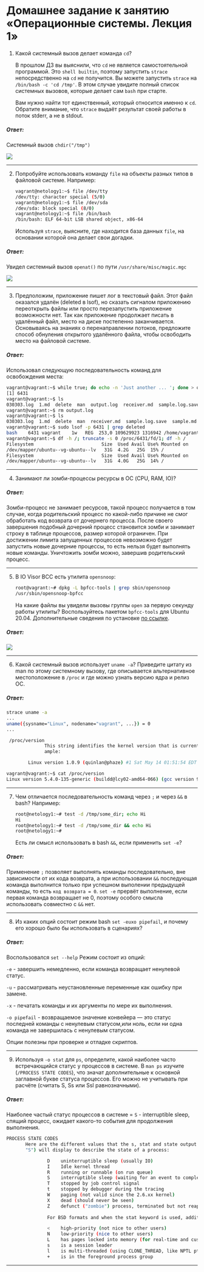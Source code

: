 # Домашнее задание к занятию «Операционные системы. Лекция 1»
1. Какой системный вызов делает команда `cd`? 

    В прошлом ДЗ вы выяснили, что `cd` не является самостоятельной  программой. Это `shell builtin`, поэтому запустить `strace` непосредственно на `cd` не получится. Вы можете запустить `strace` на `/bin/bash -c 'cd /tmp'`. В этом случае увидите полный список системных вызовов, которые делает сам `bash` при старте. 

    Вам нужно найти тот единственный, который относится именно к `cd`. Обратите внимание, что `strace` выдаёт результат своей работы в поток stderr, а не в stdout.
    
##### Ответ:

Системный вызов `chdir("/tmp")`

![](images/1.PNG)

---

2. Попробуйте использовать команду `file` на объекты разных типов в файловой системе. Например:

    ```bash
    vagrant@netology1:~$ file /dev/tty
    /dev/tty: character special (5/0)
    vagrant@netology1:~$ file /dev/sda
    /dev/sda: block special (8/0)
    vagrant@netology1:~$ file /bin/bash
    /bin/bash: ELF 64-bit LSB shared object, x86-64
    ```
    
    Используя `strace`, выясните, где находится база данных `file`, на основании которой она делает свои догадки.

##### Ответ:

Увидел системный вызов `openat()` по пути `/usr/share/misc/magic.mgc`

![](images/2.PNG)

---

3. Предположим, приложение пишет лог в текстовый файл. Этот файл оказался удалён (deleted в lsof), но сказать сигналом приложению переоткрыть файлы или просто перезапустить приложение возможности нет. Так как приложение продолжает писать в удалённый файл, место на диске постепенно заканчивается. Основываясь на знаниях о перенаправлении потоков, предложите способ обнуления открытого удалённого файла, чтобы освободить место на файловой системе.

##### Ответ:

Использовал следующую последовательность команд для освобождения места:

```bash
vagrant@vagrant:~$ while true; do echo -n 'Just another ... '; done > output.log &
[1] 6431
vagrant@vagrant:~$ ls
030303.log  1.md  delete  man  output.log  receiver.md  sample.log.save  sample.md  test.log
vagrant@vagrant:~$ rm output.log
vagrant@vagrant:~$ ls
030303.log  1.md  delete  man  receiver.md  sample.log.save  sample.md  test.log
vagrant@vagrant:~$ sudo lsof -p 6431 | grep deleted
bash    6431 vagrant    1w   REG  253,0 109629923 1316942 /home/vagrant/output.log (deleted)
vagrant@vagrant:~$ df -h /; truncate -s 0 /proc/6431/fd/1; df -h /
Filesystem                         Size  Used Avail Use% Mounted on
/dev/mapper/ubuntu--vg-ubuntu--lv   31G  4.2G   25G  15% /
Filesystem                         Size  Used Avail Use% Mounted on
/dev/mapper/ubuntu--vg-ubuntu--lv   31G  4.0G   25G  14% /
```

---

4. Занимают ли зомби-процессы ресурсы в ОС (CPU, RAM, IO)?

##### Ответ:

Зомби-процесс не занимает ресурсов, такой процесс получается в том случае, когда родительский процесс по какой-либо причине не смог обработать код возврата от дочернего процесса. После своего завершения подобный дочерний процесс становится зомби и занимает строку в таблице процессов, размер которой ограничен. При достижении лимита запущенных процессов невозможно будет запустить новые дочерние процессы, то есть нельзя будет выполнять новые команды. Уничтожить зомби можно, завершив родительский процесс.

---

5. В IO Visor BCC есть утилита `opensnoop`:

    ```bash
    root@vagrant:~# dpkg -L bpfcc-tools | grep sbin/opensnoop
    /usr/sbin/opensnoop-bpfcc
    ```
    
    На какие файлы вы увидели вызовы группы `open` за первую секунду работы утилиты? Воспользуйтесь пакетом `bpfcc-tools` для Ubuntu 20.04. Дополнительные сведения по установке [по ссылке](https://github.com/iovisor/bcc/blob/master/INSTALL.md).

##### Ответ:

![](images/5.PNG)

---

6. Какой системный вызов использует `uname -a`? Приведите цитату из man по этому системному вызову, где описывается альтернативное местоположение в `/proc` и где можно узнать версию ядра и релиз ОС.

##### Ответ:

```bash
strace uname -a
...
uname({sysname="Linux", nodename="vagrant", ...}) = 0
...
```

```bash
 /proc/version
              This string identifies the kernel version that is currently running.  It includes the contents of /proc/sys/kernel/ostype, /proc/sys/kernel/osrelease and /proc/sys/kernel/version.  For  ex‐
              ample:

        Linux version 1.0.9 (quinlan@phaze) #1 Sat May 14 01:51:54 EDT 1994
```
```bash
vagrant@vagrant:~$ cat /proc/version
Linux version 5.4.0-135-generic (buildd@lcy02-amd64-066) (gcc version 9.4.0 (Ubuntu 9.4.0-1ubuntu1~20.04.1)) #152-Ubuntu SMP Wed Nov 23 20:19:22 UTC 2022
```

---

7. Чем отличается последовательность команд через `;` и через `&&` в bash? Например:

    ```bash
    root@netology1:~# test -d /tmp/some_dir; echo Hi
    Hi
    root@netology1:~# test -d /tmp/some_dir && echo Hi
    root@netology1:~#
    ```
    
    Есть ли смысл использовать в bash `&&`, если применить `set -e`?

##### Ответ:

Применение `;` позволяет выполнять команды последовательно, вне зависимости от их кода возврата, а при использовании `&&` последующая команда выполнится только при успешном выполении предыдущей команды, то есть `код возврата = 0`.  `set -e` прервёт выполнение, если первая команда возвращает не 0, поэтому особого смысла использовать совместно с `&&` нет.

---

8. Из каких опций состоит режим bash `set -euxo pipefail`, и почему его хорошо было бы использовать в сценариях?

##### Ответ:
Воспользовался `set --help`
Режим состоит из опций:
  
`-e` - завершить немедленно, если команда возвращает ненулевой статус.
  
`-u` - рассматривать неустановленные переменные как ошибку при замене.
  
`-x` - печатать команды и их аргументы по мере их выполнения.
  
`-o pipefail` - возвращаемое значение конвейера — это статус последней команды с ненулевым статусом,или ноль, если ни одна команда не завершилась с ненулевым статусом.
  
Опции полезны при проверке и отладке скриптов.


---

9. Используя `-o stat` для `ps`, определите, какой наиболее часто встречающийся статус у процессов в системе. В `man ps` изучите (`/PROCESS STATE CODES`), что значат дополнительные к основной заглавной букве статуса процессов. Его можно не учитывать при расчёте (считать S, Ss или Ssl равнозначными).

##### Ответ:

Наиболее частый статус процессов в системе = `S` - interruptible sleep, спящий процесс, ожидает какого-то события для продолжения выполнения.

```bash
PROCESS STATE CODES
       Here are the different values that the s, stat and state output specifiers (header "STAT" or
       "S") will display to describe the state of a process:

               D    uninterruptible sleep (usually IO)
               I    Idle kernel thread
               R    running or runnable (on run queue)
               S    interruptible sleep (waiting for an event to complete)
               T    stopped by job control signal
               t    stopped by debugger during the tracing
               W    paging (not valid since the 2.6.xx kernel)
               X    dead (should never be seen)
               Z    defunct ("zombie") process, terminated but not reaped by its parent
               
               For BSD formats and when the stat keyword is used, additional characters may be displayed:

               <    high-priority (not nice to other users)
               N    low-priority (nice to other users)
               L    has pages locked into memory (for real-time and custom IO)
               s    is a session leader
               l    is multi-threaded (using CLONE_THREAD, like NPTL pthreads do)
               +    is in the foreground process group
```
---
